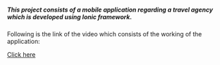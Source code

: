 <h5>This project consists of a mobile application regarding a travel agency which is developed using Ionic framework.</h5>
<p>Following is the link of the video which consists of the working of the application:</p>
<a href="https://drive.google.com/file/d/1Y9PCM4m0cyKMFi05LwhaL83m9GuUVNQC/view?usp=sharing" target="_blank">Click here</a>
